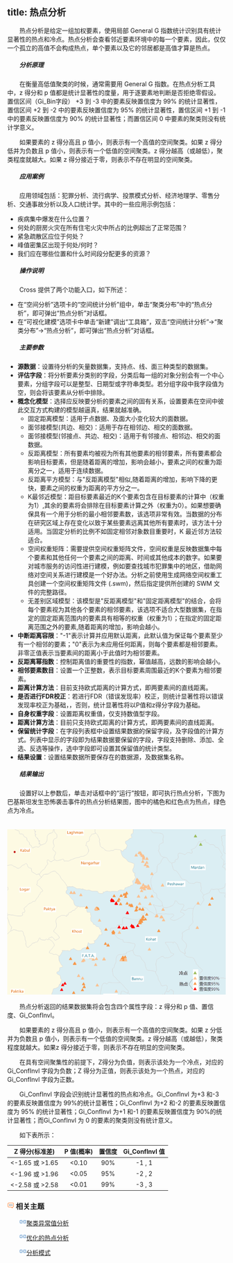 title: 热点分析
---

　　热点分析是给定一组加权要素，使用局部 General G 指数统计识别具有统计显著性的热点和冷点。热点分析会查看邻近要素环境中的每一个要素，因此，仅仅一个孤立的高值不会构成热点，单个要素以及它的邻居都是高值才算是热点。

##### 　　分析原理

　　在衡量高低值聚类的时候，通常需要用 General G 指数。在热点分析工具中，z 得分和 p 值都是统计显著性的度量，用于逐要素地判断是否拒绝零假设。置信区间（Gi_Bin字段） +3 到 -3 中的要素反映置信度为 99% 的统计显著性，置信区间 +2 到 -2 中的要素反映置信度为 95% 的统计显著性，置信区间 +1 到 -1 中的要素反映置信度为 90% 的统计显著性；而置信区间 0 中要素的聚类则没有统计学意义。

　　如果要素的 z 得分高且 p 值小，则表示有一个高值的空间聚类。如果 z 得分低并为负数且 p 值小，则表示有一个低值的空间聚类。z 得分越高（或越低），聚类程度就越大。如果 z 得分接近于零，则表示不存在明显的空间聚类。

##### 　　应用案例

　　应用领域包括：犯罪分析、流行病学、投票模式分析、经济地理学、零售分析、交通事故分析以及人口统计学。其中的一些应用示例包括： 

- 疾病集中爆发在什么位置？ 
- 何处的厨房火灾在所有住宅火灾中所占的比例超出了正常范围？ 
- 紧急疏散区应位于何处？ 
- 峰值密集区出现于何处/何时？ 
- 我们应在哪些位置和什么时间段分配更多的资源？

##### 　　操作说明

　　Cross 提供了两个功能入口，如下所述：

- 在“空间分析”选项卡的“空间统计分析”组中，单击“聚类分布”中的“热点分析”，即可弹出“热点分析”对话框。
- 在“可视化建模”选项卡中单击“新建”调出“工具箱”，双击“空间统计分析”→“聚类分布”→“热点分析”，即可弹出“热点分析”对话框。

##### 　　主要参数

- **源数据**：设置待分析的矢量数据集，支持点、线、面三种类型的数据集。
- **评估字段**：将分析要素分类别的字段，分类后每一组的对象分别会有一个中心要素，分组字段可以是整型、日期型或字符串类型。若分组字段中我字段值为空，则会将该要素从分析中排除。
- **概念化模型**：选择应反映要分析的要素之间的固有关系，设置要素在空间中彼此交互方式构建的模型越逼真，结果就越准确。
  - 固定距离模型：适用于点数据、及面大小变化较大的面数据。
  - 面邻接模型(共边、相交)：适用于存在相邻边、相交的面数据。
  - 面邻接模型(邻接点、共边、相交)：适用于有邻接点、相邻边、相交的面数据。
  - 反距离模型：所有要素均被视为所有其他要素的相邻要素，所有要素都会影响目标要素，但是随着距离的增加，影响会越小，要素之间的权重为距离分之一，适用于连续数据。
  - 反距离平方模型：与"反距离模型"相似,随着距离的增加，影响下降的更快，要素之间的权重为距离的平方分之一。
  - K最邻近模型：距目标要素最近的K个要素包含在目标要素的计算中（权重为1）,其余的要素将会排除在目标要素计算之外（权重为0）。如果想要确保具有一个用于分析的最小相邻要素数，该选项非常有效。当数据的分布在研究区域上存在变化以致于某些要素远离其他所有要素时，该方法十分适用。当固定分析的比例不如固定相邻对象数目重要时，K 最近邻方法较适合。
  - 空间权重矩阵：需要提供空间权重矩阵文件，空间权重是反映数据集中每个要素和其他任何一个要素之间的距离、时间或其他成本的数字。如果要对城市服务的访问性进行建模，例如要查找城市犯罪集中的地区，借助网络对空间关系进行建模是一个好办法。分析之前使用生成网络空间权重工具创建一个空间权重矩阵文件 (.swm)，然后指定提供所创建的 SWM 文件的完整路径。
  - 无差别区域模型：该模型是"反距离模型"和"固定距离模型"的结合，会将每个要素视为其他各个要素的相邻要素，该选项不适合大型数据集，在指定的固定距离范围内的要素具有相等的权重（权重为1）；在指定的固定距离范围之外的要素,随着距离的增加，影响会越小。
- **中断距离容限**："-1"表示计算并应用默认距离，此默认值为保证每个要素至少有一个相邻的要素；"0"表示为未应用任何距离，则每个要素都是相邻要素。非零正值表示当要素间的距离小于此值时为相邻要素。
- **反距离幂指数**：控制距离值的重要性的指数，幂值越高，远数的影响会越小。
- **相邻要素数目**：设置一个正整数，表示目标要素周围最近的K个要素为相邻要素。
- **距离计算方法**：目前支持欧式距离的计算方式，即两要素间的直线距离。
- **是否进行FDR校正**：若进行FDR（错误发现率）校正，则统计显著性将以错误发现率校正为基础，，否则，统计显著性将以P值和z得分字段为基础。
- **自身权重字段**：设置距离权重值，仅支持数值型字段。
- **距离计算方法**：目前只支持欧式距离的计算方式，即两要素间的直线距离。
- **保留统计字段**：在字段列表框中设置结果数据的保留字段，及字段值的计算方式。列表中显示的字段即为结果数据要保留的字段，字段支持删除、添加、全选、反选等操作，选中字段即可设置其保留值的统计类型。
- **结果设置**：设置结果数据所要保存在的数据源，及数据集名称。

##### 　　结果输出

　　设置好以上参数后，单击对话框中的“运行”按钮，即可执行热点分析，下图为巴基斯坦发生恐怖袭击事件的热点分析结果图，图中的橘色和红色点为热点，绿色点为冷点。

　　![](img/HotSpotAnalyst.png)

　　热点分析返回的结果数据集将会包含四个属性字段：z 得分和 p 值、置信度、Gi_ConfInvl。 

　　如果要素的 z 得分高且 p 值小，则表示有一个高值的空间聚类。如果 z 分低并为负数且 p 值小，则表示有一个低值的空间聚类。z 得分越高（或越低），聚类程度就越大。如果z 得分接近于零，则表示不存在明显的空间聚类。

　　在具有空间聚集性的前提下，Z得分为负值，则表示该处为一个冷点，对应的 Gi_ConfInvl 字段为负数；Z 得分为正值，则表示该处为一个热点，对应的 Gi_ConfInvl 字段为正数。

　　Gi_ConfInvl 字段会识别统计显著性的热点和冷点。Gi_ConfInvl 为+3 和-3 的要素反映置信度为 99%的统计显著性；Gi_ConfInvl 为+2 和-2 的要素反映置信度为 95% 的统计显著性；Gi_ConfInvl 为+1 和-1 的要素反映置信度为 90%的统计显著性；而Gi_ConfInvl 为 0 的要素的聚类则没有统计意义。  

　　如下表所示：

|   Z 得分(标准差)    | P 值(概率) | 置信度  | Gi_ConfInvl 值 |
| :------------: | :-----: | :--: | :-----------: |
| <-1.65 或 >1.65 |  <0.10  | 90%  |    -1 , 1     |
| <-1.96 或 >1.96 |  <0.05  | 95%  |    -2 , 2     |
| <-2.58 或 >2.58 |  <0.01  | 99%  |    -3 , 3     |


### ![](../img/seealso.png) 相关主题

　　![](../img/smalltitle.png)[聚类异常值分析](ClusterOutlierAnalyst.html)

　　![](../img/smalltitle.png)[优化的热点分析](OptimizedHotSpotAnalyst.html)

　　![](../img/smalltitle.png)[分析模式](AnalyzingPatterns.html)



